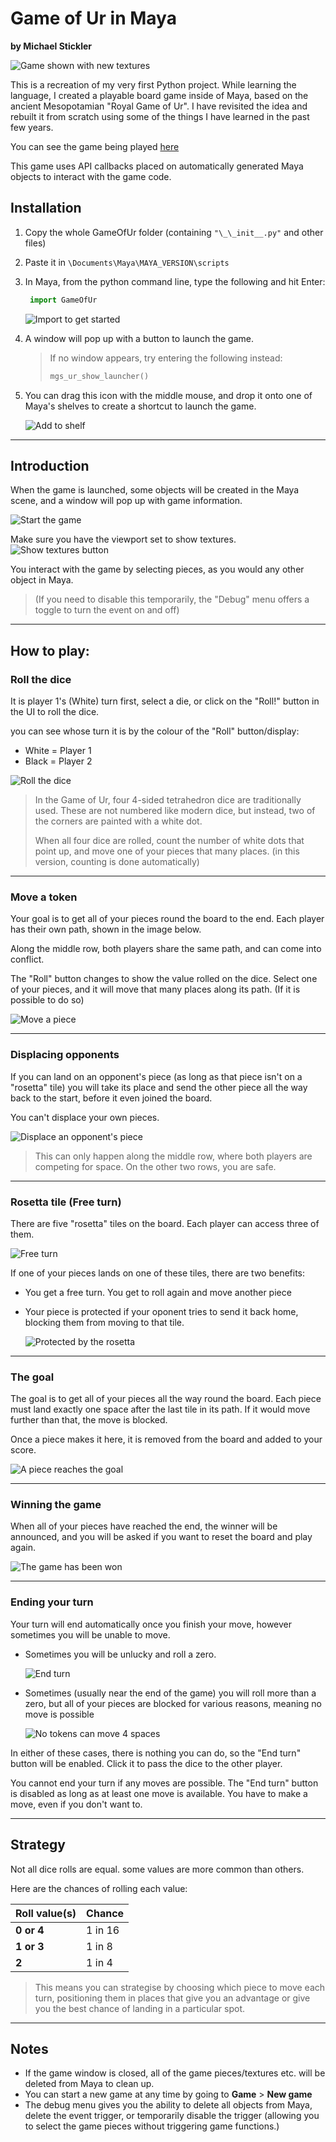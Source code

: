 # Game of Ur in Maya

**by Michael Stickler**

![Game shown with new textures](demo_images/new_textures.jpg)

This is a recreation of my very first Python project. While learning the language, I created a playable board game
inside of Maya, based on the ancient Mesopotamian "Royal Game of Ur". I have revisited the idea and rebuilt it from scratch using some of the things I have learned in the past few years.

You can see the game being played [here](https://www.youtube.com/watch?v=WZskjLq040I)

This game uses API callbacks placed on automatically generated Maya objects to interact with the game code.

## Installation

1. Copy the whole GameOfUr folder (containing `"\_\_init__.py"` and other files)


2. Paste it in `\Documents\Maya\MAYA_VERSION\scripts`


3. In Maya, from the python command line, type the following and hit Enter:
   ```python
    import GameOfUr
   ```

   ![Import to get started](demo_images/demo_import.jpg)


4. A window will pop up with a button to launch the game.
   > If no window appears, try entering the following instead:
   > ```python 
   > mgs_ur_show_launcher()
   > ```


5. You can drag this icon with the middle mouse, and drop it onto one of Maya's shelves to create a shortcut to launch
   the game.

   ![Add to shelf](demo_images/demo_shelf.jpg)

---

## Introduction

When the game is launched, some objects will be created in the Maya scene, and a window will pop up with game
information.

![Start the game](demo_images/demo_start.jpg)

Make sure you have the viewport set to show textures. ![Show textures button](demo_images/demo_show_textures.jpg)

You interact with the game by selecting pieces, as you would any other object in Maya.

> (If you need to disable this temporarily, the "Debug" menu offers a toggle to turn the event on and off)


---

## How to play:

### Roll the dice

It is player 1's (White) turn first, select a die, or click on the "Roll!" button in the UI to roll the dice.

you can see whose turn it is by the colour of the "Roll" button/display: 
- White = Player 1
- Black = Player 2

![Roll the dice](demo_images/demo_roll.jpg)

> In the Game of Ur, four 4-sided tetrahedron dice are traditionally used. These are not numbered like modern dice,
> but instead, two of the corners are painted with a white dot.
>
> When all four dice are rolled, count the number of white dots that point up,
> and move one of your pieces that many places. (in this version, counting is done automatically)

---

### Move a token

Your goal is to get all of your pieces round the board to the end. Each player has their own path, shown in the image
below. 

Along the middle row, both players share the same path, and can come into conflict.

The "Roll" button changes to show the value rolled on the dice. Select one of your pieces, and it will move that many
places along its path. (If it is possible to do so)

![Move a piece](demo_images/demo_move.jpg)

---

### Displacing opponents

If you can land on an opponent's piece (as long as that piece isn't on a "rosetta" tile)
you will take its place and send the other piece all the way back to the start, before it even joined the board.

You can't displace your own pieces.

![Displace an opponent's piece](demo_images/demo_displace.jpg)

> This can only happen along the middle row, where both players are competing for space.
> On the other two rows, you are safe.

---

### Rosetta tile (Free turn)

There are five "rosetta" tiles on the board. Each player can access three of them.

![Free turn](demo_images/demo_rosetta.jpg)

If one of your pieces lands on one of these tiles, there are two benefits:

- You get a free turn. You get to roll again and move another piece
- Your piece is protected if your oponent tries to send it back home, blocking them from moving to that tile.

  ![Protected by the rosetta](demo_images/demo_protected.jpg)

---

### The goal

The goal is to get all of your pieces all the way round the board. Each piece must land exactly one space after the last
tile in its path. If it would move further than that, the move is blocked.

Once a piece makes it here, it is removed from the board and added to your score.

![A piece reaches the goal](demo_images/demo_finish.jpg)

---

### Winning the game

When all of your pieces have reached the end, the winner will be announced, and you will be asked if you want to reset
the board and play again.

![The game has been won](demo_images/demo_win.jpg)

---

### Ending your turn

Your turn will end automatically once you finish your move, however sometimes you will be unable to move.

- Sometimes you will be unlucky and roll a zero.
  
  ![End turn](demo_images/demo_end_turn.jpg)


- Sometimes (usually near the end of the game) you will roll more than a zero, but all of your pieces are blocked for
  various reasons, meaning no move is possible
  
  ![No tokens can move 4 spaces](demo_images/demo_cant_move.jpg)


In either of these cases, there is nothing you can do, so the "End turn" button will be enabled. Click it to pass the
dice to the other player.

You cannot end your turn if any moves are possible. The "End turn" button is disabled as long as at least one move is
available. You have to make a move, even if you don't want to.

---

## Strategy

Not all dice rolls are equal. some values are more common than others.

Here are the chances of rolling each value:

|Roll value(s)|Chance|
|-------------|------|
|**0 or 4**| 1 in 16|
|**1 or 3**| 1 in 8|
|**2**| 1 in 4|

> This means you can strategise by choosing which piece to move each turn,
> positioning them in places that give you an advantage or give you the best chance of landing in a particular spot.

---

## Notes

- If the game window is closed, all of the game pieces/textures etc. will be deleted from Maya to clean up.
- You can start a new game at any time by going to **Game** > **New game**
- The debug menu gives you the ability to delete all objects from Maya, delete the event trigger, or temporarily disable
  the trigger (allowing you to select the game pieces without triggering game functions.)
